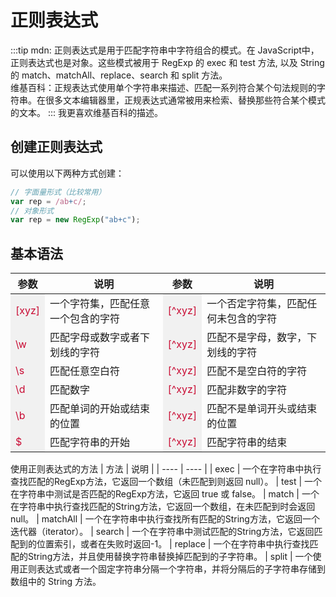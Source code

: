 # 正则表达式

:::tip
mdn: 正则表达式是用于匹配字符串中字符组合的模式。在 JavaScript中，正则表达式也是对象。这些模式被用于 RegExp 的 exec 和 test 方法, 以及 String 的 match、matchAll、replace、search 和 split 方法。<br/>
维基百科：正规表达式使用单个字符串来描述、匹配一系列符合某个句法规则的字符串。在很多文本编辑器里，正规表达式通常被用来检索、替换那些符合某个模式的文本。
:::
我更喜欢维基百科的描述。

## 创建正则表达式
可以使用以下两种方式创建：
```js
// 字面量形式（比较常用）
var rep = /ab+c/;
// 对象形式
var rep = new RegExp("ab+c");
```

## 基本语法
<style>
table tbody tr td:first-of-type,
table tbody tr td:nth-of-type(3) {
  color: #c90b33;
  background-color: rgba(27,31,35,0.05);
}
table tbody tr:nth-child(2n) {
  background-color: transparent;
}
</style>

| 参数 |  说明 | 参数 | 说明 |
| ---- | -----| ---- | ---- |
| [xyz]	 | 	一个字符集，匹配任意一个包含的字符 | [^xyz] | 一个否定字符集，匹配任何未包含的字符 |
| \w | 	匹配字母或数字或者下划线的字符 | [^xyz] | 匹配不是字母，数字，下划线的字符 |
| \s | 	匹配任意空白符 | [^xyz] | 匹配不是空白符的字符 |
| \d | 	匹配数字  | [^xyz] | 匹配非数字的字符 |
| \b | 	匹配单词的开始或结束的位置 | [^xyz] | 匹配不是单词开头或结束的位置 |
| $	| 	匹配字符串的开始 | [^xyz] | 匹配字符串的结束 |


使用正则表达式的方法
| 方法 | 说明 |
| ---- | ---- |
| exec |	一个在字符串中执行查找匹配的RegExp方法，它返回一个数组（未匹配到则返回 null）。
| test |	一个在字符串中测试是否匹配的RegExp方法，它返回 true 或 false。
| match |	一个在字符串中执行查找匹配的String方法，它返回一个数组，在未匹配到时会返回 null。
| matchAll |	一个在字符串中执行查找所有匹配的String方法，它返回一个迭代器（iterator）。
| search |	一个在字符串中测试匹配的String方法，它返回匹配到的位置索引，或者在失败时返回-1。
| replace |	一个在字符串中执行查找匹配的String方法，并且使用替换字符串替换掉匹配到的子字符串。
| split |	一个使用正则表达式或者一个固定字符串分隔一个字符串，并将分隔后的子字符串存储到数组中的 String 方法。